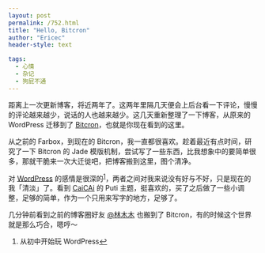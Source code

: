 ```yaml
---
layout: post
permalink: /752.html
title: "Hello, Bitcron"
author: "Ericec"
header-style: text

tags:
  - 心情
  - 杂记
  - 狗屁不通
---
```



距离上一次更新博客，将近两年了。这两年里隔几天便会上后台看一下评论，慢慢的评论越来越少，说话的人也越来越少。这几天重新整理了一下博客，从原来的 WordPress 迁移到了 [Bitcron](https://www.bitcron.com)，也就是你现在看到的这里。

从之前的 Farbox，到现在的 Bitcron，我一直都很喜欢。趁着最近有点时间，研究了一下 Bitcron 的 Jade 模版机制，尝试写了一些东西，比我想象中的要简单很多，那就干脆来一次大迁徙吧，把博客搬到这里，图个清净。

 对 [WordPress](https://www.aips.me) 的感情是很深的<sup id="fnref:1"><a href="#fn:1" rel="footnote">1</a></sup>，两者之间对我来说没有好与不好，只是现在的我「清淡」了。看到 [CaiCAi](https://caicai.me) 的 Puti 主题，挺喜欢的，买了之后做了一些小调整，足够的简单，作为一个只用来写字的地方，足够了。


几分钟前看到之前的博客圈好友 [@林木木](immmmm.com) 也搬到了 Bitcron，有的时候这个世界就是那么巧合，嗯哼～


<div class="footnotes">
  <ol>
    <li id="fn:1">
      <p>从初中开始玩 WordPress<a href="#fnref:1" class="reversefootnote">&#8617;</a></p>
    </li>
    </li>
  </ol>
</div>
